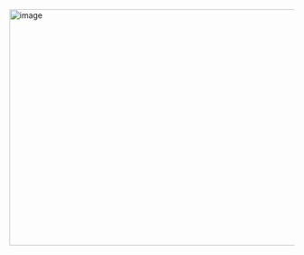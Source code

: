 <img width="1276" height="418" alt="image" src="https://github.com/user-attachments/assets/a1527d73-851f-4738-8bba-421fb9b6e0ec" />
